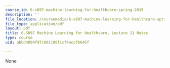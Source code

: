 ```yaml
---
course_id: 6-s897-machine-learning-for-healthcare-spring-2019
description: ''
file_location: /coursemedia/6-s897-machine-learning-for-healthcare-spring-2019/abbd4894f97c801108f1cf4accf6645f_MIT6_S897S19_lec11note.pdf
file_type: application/pdf
layout: pdf
title: 6.S897 Machine Learning for Healthcare, Lecture 11 Notes
type: course
uid: abbd4894f97c801108f1cf4accf6645f

---
```

None
